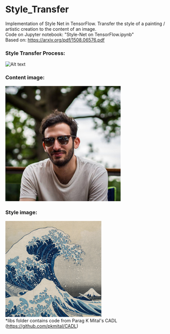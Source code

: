 # Style_Transfer
Implementation of Style Net in TensorFlow.
Transfer the style of a painting / artistic creation to the content of an image.  
Code on Jupyter notebook: "Style-Net on TensorFlow.ipynb"  
Based on: https://arxiv.org/pdf/1508.06576.pdf  
### Style Transfer Process:   
![Alt text](stylenet_gif.gif?raw=true "Style Transfer Process")  
### Content image:  
![Alt text](content_small.png?raw=true "Content")  
### Style image:  
![Alt text](style.jpg?raw=true "Style")  
*libs folder contains code from Parag K Mital's CADL (https://github.com/pkmital/CADL)
